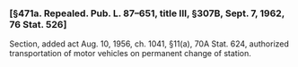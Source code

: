### [§471a. Repealed. Pub. L. 87–651, title III, §307B, Sept. 7, 1962, 76 Stat. 526] ###

Section, added act Aug. 10, 1956, ch. 1041, §11(a), 70A Stat. 624, authorized transportation of motor vehicles on permanent change of station.